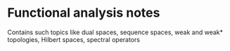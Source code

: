 # Functional analysis notes

Contains such topics like dual spaces, sequence spaces, weak and weak* topologies, Hilbert spaces, spectral operators
